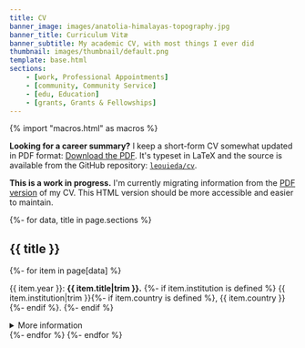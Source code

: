 ```yaml
---
title: CV
banner_image: images/anatolia-himalayas-topography.jpg
banner_title: Curriculum Vitæ
banner_subtitle: My academic CV, with most things I ever did
thumbnail: images/thumbnail/default.png
template: base.html
sections:
    - [work, Professional Appointments]
    - [community, Community Service]
    - [edu, Education]
    - [grants, Grants & Fellowships]
---
```


{% import "macros.html" as macros %}

<div class="callout callout-note mt-4">

**Looking for a career summary?**
I keep a short-form CV somewhat updated in PDF format:
<a class="nowrap" href="https://github.com/leouieda/cv/raw/pdf/leonardo_uieda_cv_summary.pdf" target="_blank" type="application/pdf" rel="external noopener noreferrer"><i class="fa fa-download" aria-hidden="true"></i> Download the PDF</a>.
It's typeset in LaTeX and the source is available from the GitHub repository:
<a class="nowrap" href="https://github.com/leouieda/cv"><i class="mx-1 fab fa-github" aria-hidden="true"></i><code>leouieda/cv</code></a>.

</div>

<div class="callout mt-4">

<i class="fa fa-tools me-1" aria-hidden="true"></i>
**This is a work in progress.** I'm currently migrating information from the
<a class="nowrap" href="https://github.com/leouieda/cv/raw/pdf/leonardo_uieda_cv.pdf" target="_blank" type="application/pdf" rel="external noopener noreferrer">PDF version</a>
of my CV. This HTML version should be more accessible and easier to maintain.

</div>

{%- for data, title in page.sections %}
  <h2 id="data">{{ title }}</h2>
  {%- for item in page[data] %}
  <div>
  <p>
  <span class="text-muted font-small">{{ item.year }}</span>:
  <strong>{{ item.title|trim }}.</strong>
  {%- if item.institution is defined %}
  <span class="text-muted">
  {{ item.institution|trim }}{%- if item.country is defined %}, {{ item.country }}{%- endif %}.
  </span>
  {%- endif %}
  </p>
  <details class="flow flow-small">
  <summary>More information</summary>
  {%- if item.department is defined %}
    <p><strong>Department:</strong> {{ item.department }}</p>
  {%- endif %}
  {%- if item.funder is defined %}
    <p><strong>Funding agency:</strong> {{ item.funder }}</p>
  {%- endif %}
  {%- if item.authors is defined %}
    <p><strong>Authors:</strong>
      {%- for author in item.authors %}
        {%- if author == "Me" %}
          <span class="authors-me">{{ config.coauthors[author] }}</span>
        {%- else %}
          {{ config.coauthors[author] }}
        {%- endif %}
        {%- if not loop.last -%},{%- endif -%}
      {%- endfor %}
    </p>
  {%- endif %}
  {%- if item.doi is defined %}
    <p><strong>doi:</strong>
    <a href="https://doi.org/{{ item.doi }}" target="_blank">{{ item.doi }}</a>
    </p>
  {%- endif %}
  {%- if item.github is defined %}
    <p><strong>GitHub:</strong>
    <a href="https://github.com/{{ item.github }}" target="_blank">{{ item.github }}</a>
    </p>
  {%- endif %}
  {%- if item.slides is defined %}
    <p><strong>Slides:</strong>
    <a href="{{ item.slides }}" target="_blank">{{ item.slides }}</a>
    </p>
  {%- endif %}
  {%- if item.thesis is defined %}
    <p><strong>Thesis:</strong> {{ item.thesis }}</p>
  {%- endif %}
  {%- if item.advisor is defined %}
    <p><strong>Advisor:</strong> {{ item.advisor }}</p>
  {%- endif %}
  {%- if item.award is defined %}
    <p><strong>Award:</strong>
    <a href="{{ item.award_link }}" target="_blank">{{ item.award }}</a>
    </p>
  {%- endif %}
  {%- if item.award_amount is defined %}
    <p><strong>Amount:</strong> {{ item.award_amount }}</p>
  {%- endif %}
  {%- if item.about is defined %}
    <p><strong>About:</strong> {{ item.about }}</p>
  {%- endif %}
  {%- if item.roles is defined %}
    <p><strong>Roles:</strong>
    <ul>
    {%- for role in item.roles %}
      <li>{{ role["date"] }}: <strong>{{ role["title"] }}</strong></li>
    {%- endfor %}
    </ul>
  {%- endif %}
  {%- if item.abstract is defined %}
    <p><strong>Abstract:</strong> {{ item.abstract }}</p>
  {%- endif %}
  </details>
  </div>
  {%- endfor %}
{%- endfor %}

